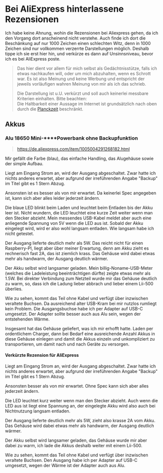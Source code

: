 # Bei AliExpress hinterlassene Rezensionen

Ich habe keine Ahnung, wohin die Rezensionen bei Aliexpress gehen, da ich den Vorgang dort anscheinend nicht verstehe.  Auch finde ich dort die Beschänkung auf nur 1000 Zeichen einen schlechten Witz, denn in 1000 Zeichen sind nur vollkommen verzerrte Darstellungen möglich.  Deshalb tippe ich sie erst hier hin, und verkürze es dann auf Unsinnsniveau, bevor ich es bei AliExpress poste.

> Das hier dient vor allem für mich selbst als Gedächtnisstütze, falls ich etwas nachkaufen will, oder um mich abzuhalten, wenn es Schrott war.
> Es ist also Meinung und keine Werbung und entspricht der jeweils vorläufigen wahren Meinung von mir als ich das schrieb.
>
> Die Darstellung ist u.U. verkürzt und soll auch keinerlei messbare Kriterien einhalten.  Bitte beachten:  
> Die Haltbarkeit einer Aussage im Internet ist grundsätzlich nach oben durch die [Planckzeit](https://de.wikipedia.org/wiki/Planck-Zeit) beschränkt.


## Akkus

### Alu 18650 Mini-****Powerbank ohne Backupfunktion

> https://de.aliexpress.com/item/1005004291268182.html

Mir gefällt die Farbe (blau), das einfache Handling, das Alugehäuse sowie der simple Aufbau.

Liegt am Eingang Strom an, wird der Ausgang abgeschaltet.  Zwar hatte ich nichts anderes erwartet, aber aufgrund der irreführenden Angabe "Backup" im Titel gibt es 1 Stern Abzug.

Ansonsten ist es besser als von mir erwartet.  Da keinerlei Spec angegeben ist, kann sich aber alles leider jederzeit ändern.

Die blaue LED blinkt beim Laden und leuchtet beim Entladen bis der Akku leer ist.  Nicht wundern, die LED leuchtet eine kurze Zeit weiter wenn man den Stecker abzieht.  Mein messendes USB-Kabel meldet aber auch eine anliegende Spannung von 5V wenn die LED aus ist.  Sobald der Akku eingelegt wird, wird er also wohl langsam entladen.  Wie langsam habe ich nicht getestet.

Der Ausgang lieferte deutlich mehr als 5W.  Das reicht nicht für einen Raspberry-PI, liegt aber über meiner Erwartung, denn am Akku zieht es rechnerisch fast 2A, das ist ziemlich krass.  Das Gehäuse wird dabei etwas mehr als handwarm, der Ausgang deutlich wärmer.

Der Akku selbst wird langsamer geladen.  Mein billig-Noname-USB-Meter (welches die Ladeleistung beeinträchtigen dürfte) zeigte etwas mehr als 1.5W.  Bei direkter Verbindung zum Netzteil wurde mir das Gehäuse deutlich zu warm, so, dass ich die Ladung lieber abbrach und lieber einem Lii-500 überlies.

Wie zu sehen, kommt das Teil ohne Kabel und verfügt über inzwischen veraltete Buchsen.  Da ausreichend alter USB-Kram bei mir nutzlos rumliegt kein Problem.  Die Ausgangsbuchse habe ich per Adapter auf USB-C umgesetzt.  Der Adapter sollte besser auch aus Alu sein, wegen der entstehenden Wärme.

Insgesamt hat das Gehäuse geliefert, was ich mir erhofft hatte.  Laden per ordentlichem Charger, dann bei Bedarf eine ausreichende Anzahl Akkus in diese Gehäuse einlegen und damit die Akkus einzeln und unkompliziert zu transportieren, um damit nach und nach Geräte zu versorgen.


#### Verkürzte Rezension für AliExpress

Liegt am Eingang Strom an, wird der Ausgang abgeschaltet.  Zwar hatte ich nichts anderes erwartet, aber aufgrund der irreführenden Angabe "Backup" im Titel gibt es 1 Stern Abzug.

Ansonsten besser als von mir erwartet.  Ohne Spec kann sich aber alles jederzeit ändern.

Die LED leuchtet kurz weiter wenn man den Stecker abzieht.  Auch wenn die LED aus ist liegt eine Spannung an, der eingelegte Akku wird also auch bei Nichtnutzung langsam entladen.

Der Ausgang lieferte deutlich mehr als 5W, zieht also krasse 2A vom Akku.  Das Gehäuse wird dabei etwas mehr als handwarm, der Ausgang deutlich wärmer.

Der Akku selbst wird langsamer geladen, das Gehäuse wurde mir aber dabei zu warm, ich lade die Akkus deshalb weiter mit einem Lii-500.

Wie zu sehen, kommt das Teil ohne Kabel und verfügt über inzwischen veraltete Buchsen.  Den Ausgang habe ich per Adapter auf USB-C umgesetzt, wegen der Wärme ist der Adapter auch aus Alu.

